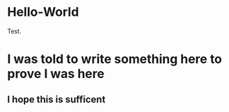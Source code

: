# Hello-World
Test. 

<main>
  <body>
  <h1>I was told to write something here to prove I was here</h1>
    <h2>I hope this is sufficent</h2>
  </body>
  </main>

